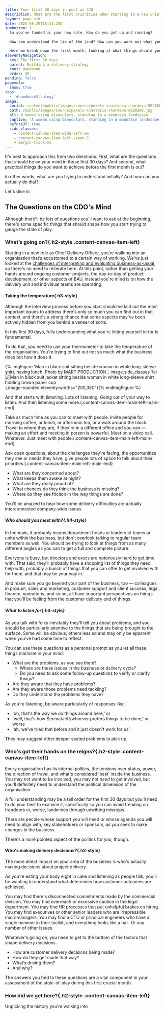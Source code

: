 ```yaml
---
title: Your first 30 days in post as CDO
description: What are the first priorities when starting in a new Chief Delivery Officer role?
layout: page.njk
date: 2025-08-29T15:51:29Z
jumbotron: |
  So you've landed in your new role. How do you get up and running?
  
  How can understand the lie of the land? How can you work out what you're dealing with?

  Here we break down the first month, looking at what things should you ought to focus on immediately to prepare yourself to take the road to success.
eleventyNavigation:
  key: The first 30 days
  parent: Building a delivery strategy
  root: Handbook
  order: 20
pending: false
pagemeta:
  show: true
tags:
  - '#handbookStrategy'
image:
  social: content/public/images/source/pexels-anastasia-shuraeva-8028269.jpg
  path: /public/images/source/pexels-anastasia-shuraeva-8028269.jpg
  alt: A woman using binoculars, standing in a mountain landscape
  caption: 'A woman using binoculars, standing in a mountain landscape. <a href="https://www.pexels.com/photo/a-woman-using-binoculars-8028269/" target="_blank" rel="noopener">Photo</a> by <a href="https://www.pexels.com/@anastasia-shuraeva/" target="_blank" rel="noopener">Anastasia Shuraeva</a> on Pexels.'
  beforeJT: true
  side_classes:
    - content-canvas-item-wide-left-sm
    - content-canvas-item-left--span-3
    - margin-block-md
---
```


It's best to approach this from two directions. First, what are the questions that should be on your mind in those first 30 days? And second, what practical things do you want to achieve before the first month is out?

In other words, what are you trying to understand initially? And how can you actually do that?

Let's dive in.

## The Questions on the CDO's Mind

Although there'll be lots of questions you'll want to ask at the beginning, there's some specific things that should shape how you start trying to gauge the state of play.

### What’s going on?{.h2-style .content-canvas-item-left}

Starting in a new role as Chief Delivery Officer, you're walking into an organisation that’s accustomed to a certain way of working. We've just looked at the [challenges of interpreting and evaluating business-as-usual](/handbook/strategy/bau-world/), so there's no need to reiterate here. At this point, rather than getting your hands around ongoing customer projects, the day-to-day of product development, or other aspects of BAU, instead you're mind is on how the delivery unit and individual teams are operating.

#### Taking the temperature{.h3-style}

Although the interview process before you start should've laid out the most important issues to address there's only so much you can find out in that context, and there's a strong chance that some aspects may've been actively hidden from you behind a veneer of sorts.

In this first 30 days, fully understanding what you're letting yourself in for is fundamental.

To do that, you need to use your thermometer to take the temperature of the organisation. You're trying to find out not so much what the business does but how it does it.

{% ImgFigure 'Man in black suit sitting beside woman in white long-sleeve shirt, having lunch. <a href="https://www.pexels.com/photo/man-in-black-suit-jacket-sitting-beside-woman-in-white-long-sleeve-shirt-holding-brown-paper-cup-8165409/" target="_blank" rel="noopener">Photo</a> by <a href="https://www.pexels.com/@mart-production/" target="_blank" rel="noopener">MART PRODUCTION</a>.', image.side_classes %}![Man in black suit jacket sitting beside woman in white long-sleeve shirt holding brown paper cup](/public/images/source/pexels-mart-production-8165409.jpg){.image-rounded eleventy:widths="200,350"}{% endImgFigure %}

And that starts with listening. Lots of listening. Going out of your way to listen. And then listening some more.{.content-canvas-item-main-left-main-end}

Take as much time as you can to meet with people. Invite people for morning coffee, or lunch, or afternoon tea, or a walk around the block. Travel to where they are, if they're in a different office and you can — making an effort and meeting in person is powerful. Meet on a video call. Whatever. Just meet with people.{.content-canvas-item-main-left-main-end}

Ask open questions, about the challenges they're facing, the opportunities they see or needs they have, give people lots of space to talk about their priorities.{.content-canvas-item-main-left-main-end}

- What are they concerned about?
- What keeps them awake at night?
- What are they really proud of?
- What chances do they think the business is missing?
- Where do they see friction in the way things are done?

You'll be amazed to hear how some delivery difficulties are actually interconnected company-wide issues.

##### Who should you meet with?{.h4-style}

In the main, it probably means department heads or leaders of teams or units within the business, but don't overlook talking to regular team members as well. You should be trying to look at things from as many different angles as you can to get a full and complete picture.

Everyone is busy, but directors and execs are notoriously hard to get time with. That said, they'll probably have a shopping list of things they need help with, probably a bunch of things that you can offer to get involved with for them, and that may be your way in.

And make sure you go beyond your part of the business, too — colleagues in product, sales and marketing, customer support and client success, legal, finance, operations, and so on, all have important perspectives on things that you'll be feeling from the customer delivery end of things.

##### What to listen for{.h4-style}

As you talk with folks inevitably they'll tell you about problems, and you should be particularly attentive to the things that are being brought to the surface. Some will be obvious, others less so and may only be apparent when you've had some time to reflect.

You can use these questions as a personal prompt as you let all these things marinate in your mind:

- What are the problems, as you see them?
  - Where are these issues in the business or delivery cycle?
  - Do you need to ask some follow-up questions to verify or clarify things?
- Are they aware that they have problems?
- Are they aware those problems need tackling?
- Do they understand the problems they have?

As you're listening, be aware particularly of responses like:

- 'oh, that's the way we do things around here,' or
- 'well, that's how Serena/Jeff/whoever prefers things to be done,' or worse
- 'ah, we've tried that before and it just doesn't work for us'.

They may suggest other deeper seated problems to pick up.

### Who's got their hands on the reigns?{.h2-style .content-canvas-item-left}

Every organisation has its internal politics, the tensions over status, power, the direction of travel, and what's considered 'best' inside the business. You may not want to be involved, you may not *need* to get involved, but you'll definitely need to understand the political dimension of the organisation.

A full understanding may be a tall order for the first 30 days but you'll need to do your best to examine it, specifically so you can avoid treading on trapdoors or, worse, landmines through unwitting missteps.

There are people whose support you will need or whose agenda you will need to align with, key stakeholders or sponsors, as you seek to make changes in the business.

There's a more pointed aspect of the politics for you, though.

#### Who's making delivery decisions?{.h3-style}

The more direct impact on your area of the business is who's actually making decisions about project delivery.

As you're eating your body eight in cake and listening as people talk, you'll be wanting to understand what determines how customer outcomes are achieved.

You may find there's disconnected commitments made by the commercial division. You may find overreach or excessive caution in the legal department. You may find HR processes that put unhelpful brakes on hiring. You may find executives or other senior leaders who are irrepressible micromanagers. You may find a CTO or principal engineers who have a single hammer in their toolkit, and everything looks like a nail. Or any number of other issues.

Whatever's going on, you need to get to the bottom of the factors that shape delivery decisions.

- How are customer delivery decisions being made?
- How do they get made that way?
- What’s driving them?
- And why?

The answers you find to these questions are a vital component in your assessment of the state-of-play during this first crucial month.

### How did we get here?{.h2-style .content-canvas-item-left}

Unpicking the history you're walking into

<!-- 
## The First Practical Steps


- Relationships
- Needs
- Objectives
- Ideas
- Risks
- Metrics
- Stakeholders

→ Strategy -->
